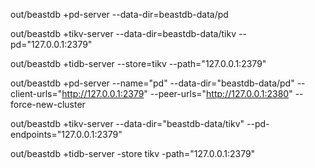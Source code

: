 out/beastdb +pd-server --data-dir=beastdb-data/pd

out/beastdb +tikv-server --data-dir=beastdb-data/tikv --pd="127.0.0.1:2379"

out/beastdb +tidb-server --store=tikv --path="127.0.0.1:2379"


out/beastdb +pd-server --name="pd" --data-dir="beastdb-data/pd"  --client-urls="http://127.0.0.1:2379" --peer-urls="http://127.0.0.1:2380" --force-new-cluster

out/beastdb +tikv-server --data-dir="beastdb-data/tikv" --pd-endpoints="127.0.0.1:2379"

out/beastdb +tidb-server -store tikv -path="127.0.0.1:2379"
